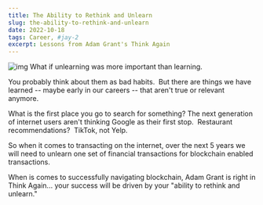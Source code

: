 ```yaml
---
title: The Ability to Rethink and Unlearn
slug: the-ability-to-rethink-and-unlearn
date: 2022-10-18
tags: Career, #jay-2
excerpt: Lessons from Adam Grant's Think Again
---
```


![img](https://s3.eu-west-1.amazonaws.com/media.socialchamp.io/users/631ce18ae12f5b7e27da4c25/posts/images/ZwEgk075oE.png)
What if unlearning was more important than learning.

You probably think about them as bad habits.  But there are things we have learned -- maybe early in our careers -- that aren't true or relevant anymore.

What is the first place you go to search for something? The next generation of internet users aren't thinking Google as their first stop.  Restaurant recommendations?  TikTok, not Yelp.

So when it comes to transacting on the internet, over the next 5 years we will need to unlearn one set of financial transactions for blockchain enabled transactions.

When is comes to successfully navigating blockchain, Adam Grant is right in Think Again... your success will be driven by your "ability to rethink and unlearn."

